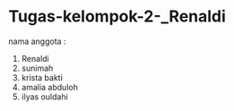 # Tugas-kelompok-2-_Renaldi
nama anggota : 
1. Renaldi
2. sunimah
3. krista bakti
4. amalia abduloh
5. ilyas ouldahi
